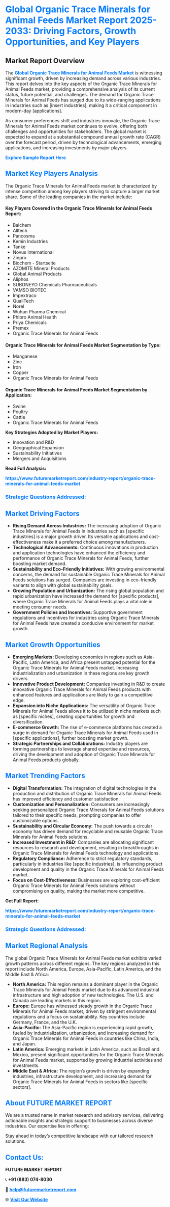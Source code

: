 <h1 style="color: #007BFF;">Global Organic Trace Minerals for Animal Feeds Market Report 2025-2033: Driving Factors, Growth Opportunities, and Key Players</h1>

<section id="overview">
<h2>Market Report Overview</h2>
<p>The <a href="https://www.futuremarketreport.com/industry-report/organic-trace-minerals-for-animal-feeds-market" style="color: #007BFF; text-decoration: none;"><strong>Global Organic Trace Minerals for Animal Feeds Market</strong></a> is witnessing significant growth, driven by increasing demand across various industries. This report delves into the key aspects of the Organic Trace Minerals for Animal Feeds market, providing a comprehensive analysis of its current status, future potential, and challenges. The demand for Organic Trace Minerals for Animal Feeds has surged due to its wide-ranging applications in industries such as [insert industries], making it a critical component in modern-day [applications].</p>
<p>As consumer preferences shift and industries innovate, the Organic Trace Minerals for Animal Feeds market continues to evolve, offering both challenges and opportunities for stakeholders. The global market is expected to expand at a substantial compound annual growth rate (CAGR) over the forecast period, driven by technological advancements, emerging applications, and increasing investments by major players.</p>
</section>

<section id="overview">
<p><a href="https://www.futuremarketreport.com/request-sample/reportId=86941" style="color: #007BFF; text-decoration: none;"><strong>Explore Sample Report Here</strong></a></p>
</section>

<section id="key-players">
<h2 style="color: #007BFF;">Market Key Players Analysis</h2>
<p>The Organic Trace Minerals for Animal Feeds market is characterized by intense competition among key players striving to capture a larger market share. Some of the leading companies in the market include:</p>
<h4>Key Players Covered in the Organic Trace Minerals for Animal Feeds Report:</h4>
<ul><li>Balchem</li><li>Alltech</li><li>Pancosma</li><li>Kemin Industries</li><li>Tanke</li><li>Novus International</li><li>Zinpro</li><li>Biochem - Startseite</li><li>AZOMITE Mineral Products</li><li>Global Animal Products</li><li>Aliphos</li><li>SUBONEYO Chemicals Pharmaceuticals</li><li>VAMSO BIOTEC</li><li>Impextraco</li><li>QualiTech</li><li>Norel</li><li>Wuhan Pharma Chemical</li><li>Phibro Animal Health</li><li>Priya Chemicals</li><li>Premex</li><li>Organic Trace Minerals for Animal Feeds</li></ul>
<h4>Organic Trace Minerals for Animal Feeds Market Segmentation by Type:</h4>
<ul><li>Manganese</li><li>Zinc</li><li>Iron</li><li>Copper</li><li>Organic Trace Minerals for Animal Feeds</li></ul>

<h4>Organic Trace Minerals for Animal Feeds Market Segmentation by Application:</h4>
<ul><li>Swine</li><li>Poultry</li><li>Cattle</li><li>Organic Trace Minerals for Animal Feeds</li></ul>
<p><strong>Key Strategies Adopted by Market Players:</strong></p>
<ul>
<li>Innovation and R&D</li>
<li>Geographical Expansion</li>
<li>Sustainability Initiatives</li>
<li>Mergers and Acquisitions</li>
</ul>
</section>

<section>
<p><strong>Read Full Analysis: </strong></p><a href="https://www.futuremarketreport.com/industry-report/organic-trace-minerals-for-animal-feeds-market" style="color: #007BFF; text-decoration: none;"><strong>https://www.futuremarketreport.com/industry-report/organic-trace-minerals-for-animal-feeds-market</strong></a>
<h3 style="color: #007BFF;">Strategic Questions Addressed:</h3>
</section>

<section id="driving-factors">
<h2 style="color: #007BFF;">Market Driving Factors</h2>
<ul>
<li><strong>Rising Demand Across Industries:</strong> The increasing adoption of Organic Trace Minerals for Animal Feeds in industries such as [specific industries] is a major growth driver. Its versatile applications and cost-effectiveness make it a preferred choice among manufacturers.</li>
<li><strong>Technological Advancements:</strong> Continuous innovations in production and application technologies have enhanced the efficiency and performance of Organic Trace Minerals for Animal Feeds, further boosting market demand.</li>
<li><strong>Sustainability and Eco-Friendly Initiatives:</strong> With growing environmental concerns, the demand for sustainable Organic Trace Minerals for Animal Feeds solutions has surged. Companies are investing in eco-friendly variants to align with global sustainability goals.</li>
<li><strong>Growing Population and Urbanization:</strong> The rising global population and rapid urbanization have increased the demand for [specific products], where Organic Trace Minerals for Animal Feeds plays a vital role in meeting consumer needs.</li>
<li><strong>Government Policies and Incentives:</strong> Supportive government regulations and incentives for industries using Organic Trace Minerals for Animal Feeds have created a conducive environment for market growth.</li>
</ul>
</section>

<section id="growth-opportunities">
<h2 style="color: #007BFF;">Market Growth Opportunities</h2>
<ul>
<li><strong>Emerging Markets:</strong> Developing economies in regions such as Asia-Pacific, Latin America, and Africa present untapped potential for the Organic Trace Minerals for Animal Feeds market. Increasing industrialization and urbanization in these regions are key growth drivers.</li>
<li><strong>Innovative Product Development:</strong> Companies investing in R&D to create innovative Organic Trace Minerals for Animal Feeds products with enhanced features and applications are likely to gain a competitive edge.</li>
<li><strong>Expansion into Niche Applications:</strong> The versatility of Organic Trace Minerals for Animal Feeds allows it to be utilized in niche markets such as [specific niches], creating opportunities for growth and diversification.</li>
<li><strong>E-commerce Growth:</strong> The rise of e-commerce platforms has created a surge in demand for Organic Trace Minerals for Animal Feeds used in [specific applications], further boosting market growth.</li>
<li><strong>Strategic Partnerships and Collaborations:</strong> Industry players are forming partnerships to leverage shared expertise and resources, driving the development and adoption of Organic Trace Minerals for Animal Feeds products globally.</li>
</ul>
</section>

<section id="trending-factors">
<h2 style="color: #007BFF;">Market Trending Factors</h2>
<ul>
<li><strong>Digital Transformation:</strong> The integration of digital technologies in the production and distribution of Organic Trace Minerals for Animal Feeds has improved efficiency and customer satisfaction.</li>
<li><strong>Customization and Personalization:</strong> Consumers are increasingly seeking personalized Organic Trace Minerals for Animal Feeds solutions tailored to their specific needs, prompting companies to offer customizable options.</li>
<li><strong>Sustainability and Circular Economy:</strong> The push towards a circular economy has driven demand for recyclable and reusable Organic Trace Minerals for Animal Feeds solutions.</li>
<li><strong>Increased Investment in R&D:</strong> Companies are allocating significant resources to research and development, resulting in breakthroughs in Organic Trace Minerals for Animal Feeds technology and applications.</li>
<li><strong>Regulatory Compliance:</strong> Adherence to strict regulatory standards, particularly in industries like [specific industries], is influencing product development and quality in the Organic Trace Minerals for Animal Feeds market.</li>
<li><strong>Focus on Cost-Effectiveness:</strong> Businesses are exploring cost-efficient Organic Trace Minerals for Animal Feeds solutions without compromising on quality, making the market more competitive.</li>
</ul>
</section>

<section>
<p><strong>Get Full Report: </strong></p><a href="https://www.futuremarketreport.com/industry-report/organic-trace-minerals-for-animal-feeds-market" style="color: #007BFF; text-decoration: none;"><strong>https://www.futuremarketreport.com/industry-report/organic-trace-minerals-for-animal-feeds-market</strong></a>
<h3 style="color: #007BFF;">Strategic Questions Addressed:</h3>
</section>


<section id="regional-analysis">
<h2 style="color: #007BFF;">Market Regional Analysis</h2>
<p>The global Organic Trace Minerals for Animal Feeds market exhibits varied growth patterns across different regions. The key regions analyzed in this report include North America, Europe, Asia-Pacific, Latin America, and the Middle East & Africa:</p>
<ul>
<li><strong>North America:</strong> This region remains a dominant player in the Organic Trace Minerals for Animal Feeds market due to its advanced industrial infrastructure and high adoption of new technologies. The U.S. and Canada are leading markets in this region.</li>
<li><strong>Europe:</strong> Europe has witnessed steady growth in the Organic Trace Minerals for Animal Feeds market, driven by stringent environmental regulations and a focus on sustainability. Key countries include Germany, France, and the U.K.</li>
<li><strong>Asia-Pacific:</strong> The Asia-Pacific region is experiencing rapid growth, fueled by industrialization, urbanization, and increasing demand for Organic Trace Minerals for Animal Feeds in countries like China, India, and Japan.</li>
<li><strong>Latin America:</strong> Emerging markets in Latin America, such as Brazil and Mexico, present significant opportunities for the Organic Trace Minerals for Animal Feeds market, supported by growing industrial activities and investments.</li>
<li><strong>Middle East & Africa:</strong> The region’s growth is driven by expanding industries, infrastructure development, and increasing demand for Organic Trace Minerals for Animal Feeds in sectors like [specific sectors].</li>
</ul>
</section>

<footer>
<h2 style="color: #007BFF;">About FUTURE MARKET REPORT</h2>
<p>We are a trusted name in market research and advisory services, delivering actionable insights and strategic support to businesses across diverse industries. Our expertise lies in offering:</p>

<p>Stay ahead in today’s competitive landscape with our tailored research solutions.</p>

<h2 style="color: #007BFF;">Contact Us:</h2>
<p><strong>FUTURE MARKET REPORT</strong></p>
<p>📞 <strong>+91 (883) 074-8030</strong></p>
<p>📧 <strong><a href="mailto:help@futuremarketreport.com" style="color: #007BFF;">help@futuremarketreport.com</a></strong></p>
<p>🌐 <strong><a href="https://www.futuremarketreport.com/" style="color: #007BFF;">Visit Our Website</a></strong></p>
</footer>
